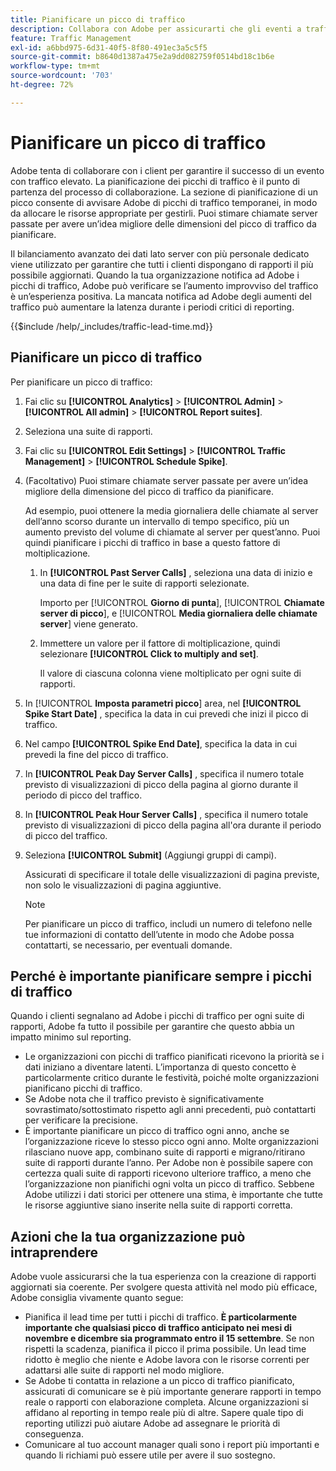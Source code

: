 ```yaml
---
title: Pianificare un picco di traffico
description: Collabora con Adobe per assicurarti che gli eventi a traffico elevato non subiscano latenza.
feature: Traffic Management
exl-id: a6bbd975-6d31-40f5-8f80-491ec3a5c5f5
source-git-commit: b8640d1387a475e2a9dd082759f0514bd18c1b6e
workflow-type: tm+mt
source-wordcount: '703'
ht-degree: 72%

---
```


# Pianificare un picco di traffico

Adobe tenta di collaborare con i client per garantire il successo di un evento con traffico elevato. La pianificazione dei picchi di traffico è il punto di partenza del processo di collaborazione. La sezione di pianificazione di un picco consente di avvisare Adobe di picchi di traffico temporanei, in modo da allocare le risorse appropriate per gestirli. Puoi stimare chiamate server passate per avere un’idea migliore delle dimensioni del picco di traffico da pianificare.

Il bilanciamento avanzato dei dati lato server con più personale dedicato viene utilizzato per garantire che tutti i clienti dispongano di rapporti il più possibile aggiornati. Quando la tua organizzazione notifica ad Adobe i picchi di traffico, Adobe può verificare se l’aumento improvviso del traffico è un’esperienza positiva. La mancata notifica ad Adobe degli aumenti del traffico può aumentare la latenza durante i periodi critici di reporting.

{{$include /help/_includes/traffic-lead-time.md}}

## Pianificare un picco di traffico

Per pianificare un picco di traffico:

1. Fai clic su **[!UICONTROL Analytics]** > **[!UICONTROL Admin]** > **[!UICONTROL All admin]** > **[!UICONTROL Report suites]**.
1. Seleziona una suite di rapporti.
1. Fai clic su **[!UICONTROL Edit Settings]** > **[!UICONTROL Traffic Management]** > **[!UICONTROL Schedule Spike]**.
1. (Facoltativo) Puoi stimare chiamate server passate per avere un’idea migliore della dimensione del picco di traffico da pianificare.

   Ad esempio, puoi ottenere la media giornaliera delle chiamate al server dell’anno scorso durante un intervallo di tempo specifico, più un aumento previsto del volume di chiamate al server per quest’anno. Puoi quindi pianificare i picchi di traffico in base a questo fattore di moltiplicazione.

   1. In **[!UICONTROL Past Server Calls]** , seleziona una data di inizio e una data di fine per le suite di rapporti selezionate.

      Importo per [!UICONTROL **Giorno di punta**], [!UICONTROL **Chiamate server di picco**], e [!UICONTROL **Media giornaliera delle chiamate server**] viene generato.

   1. Immettere un valore per il fattore di moltiplicazione, quindi selezionare **[!UICONTROL Click to multiply and set]**.

      Il valore di ciascuna colonna viene moltiplicato per ogni suite di rapporti.
1. In [!UICONTROL **Imposta parametri picco**] area, nel **[!UICONTROL Spike Start Date]** , specifica la data in cui prevedi che inizi il picco di traffico.
1. Nel campo **[!UICONTROL Spike End Date]**, specifica la data in cui prevedi la fine del picco di traffico.
1. In **[!UICONTROL Peak Day Server Calls]** , specifica il numero totale previsto di visualizzazioni di picco della pagina al giorno durante il periodo di picco del traffico.
1. In **[!UICONTROL Peak Hour Server Calls]** , specifica il numero totale previsto di visualizzazioni di picco della pagina all&#39;ora durante il periodo di picco del traffico.
1. Seleziona **[!UICONTROL Submit]** (Aggiungi gruppi di campi).

   Assicurati di specificare il totale delle visualizzazioni di pagina previste, non solo le visualizzazioni di pagina aggiuntive.

   >[!NOTE]
   >
   >Per pianificare un picco di traffico, includi un numero di telefono nelle tue informazioni di contatto dell’utente in modo che Adobe possa contattarti, se necessario, per eventuali domande.

## Perché è importante pianificare sempre i picchi di traffico

Quando i clienti segnalano ad Adobe i picchi di traffico per ogni suite di rapporti, Adobe fa tutto il possibile per garantire che questo abbia un impatto minimo sul reporting.

* Le organizzazioni con picchi di traffico pianificati ricevono la priorità se i dati iniziano a diventare latenti. L’importanza di questo concetto è particolarmente critico durante le festività, poiché molte organizzazioni pianificano picchi di traffico.
* Se Adobe nota che il traffico previsto è significativamente sovrastimato/sottostimato rispetto agli anni precedenti, può contattarti per verificare la precisione.
* È importante pianificare un picco di traffico ogni anno, anche se l’organizzazione riceve lo stesso picco ogni anno. Molte organizzazioni rilasciano nuove app, combinano suite di rapporti e migrano/ritirano suite di rapporti durante l’anno. Per Adobe non è possibile sapere con certezza quali suite di rapporti ricevono ulteriore traffico, a meno che l’organizzazione non pianifichi ogni volta un picco di traffico. Sebbene Adobe utilizzi i dati storici per ottenere una stima, è importante che tutte le risorse aggiuntive siano inserite nella suite di rapporti corretta.

## Azioni che la tua organizzazione può intraprendere

Adobe vuole assicurarsi che la tua esperienza con la creazione di rapporti aggiornati sia coerente. Per svolgere questa attività nel modo più efficace, Adobe consiglia vivamente quanto segue:

* Pianifica il lead time per tutti i picchi di traffico. **È particolarmente importante che qualsiasi picco di traffico anticipato nei mesi di novembre e dicembre sia programmato entro il 15 settembre**. Se non rispetti la scadenza, pianifica il picco il prima possibile. Un lead time ridotto è meglio che niente e Adobe lavora con le risorse correnti per adattarsi alle suite di rapporti nel modo migliore.
* Se Adobe ti contatta in relazione a un picco di traffico pianificato, assicurati di comunicare se è più importante generare rapporti in tempo reale o rapporti con elaborazione completa. Alcune organizzazioni si affidano al reporting in tempo reale più di altre. Sapere quale tipo di reporting utilizzi può aiutare Adobe ad assegnare le priorità di conseguenza.
* Comunicare al tuo account manager quali sono i report più importanti e quando li richiami può essere utile per avere il suo sostegno.
